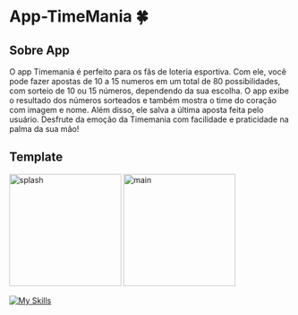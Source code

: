 # App-TimeMania :four_leaf_clover:
## Sobre App
O app Timemania é perfeito para os fãs de loteria esportiva. Com ele, você pode fazer apostas de 10 a 15 numeros em um total de 80 possibilidades, com sorteio de 10 ou 15 números, dependendo da sua escolha. O app exibe o resultado dos números sorteados e também mostra o time do coração com imagem e nome. Além disso, ele salva a última aposta feita pelo usuário. Desfrute da emoção da Timemania com facilidade e praticidade na palma da sua mão!
## Template
<img src="https://github.com/David-Mateus/App-TimeMania/assets/48844087/187d99ef-e48a-4587-821f-9ac3a8bdaae0" alt="splash" width="200" />
<img src = "https://github.com/David-Mateus/App-TimeMania/assets/48844087/e97862ad-69ee-491b-93bc-ee8d4cfef7d2" alt="main" width="200"/>

[![My Skills](https://skillicons.dev/icons?i=kotlin,androidstudio,figma&theme=light)](https://skillicons.dev)


